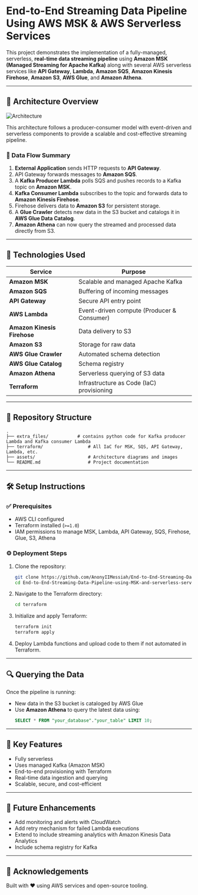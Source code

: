 
# End-to-End Streaming Data Pipeline Using AWS MSK & AWS Serverless Services

This project demonstrates the implementation of a fully-managed, serverless, **real-time data streaming pipeline** using **Amazon MSK (Managed Streaming for Apache Kafka)** along with several AWS serverless services like **API Gateway**, **Lambda**, **Amazon SQS**, **Amazon Kinesis Firehose**, **Amazon S3**, **AWS Glue**, and **Amazon Athena**.

---

## 🧱 Architecture Overview

![Architecture](assets/architecture.png.png)

This architecture follows a producer-consumer model with event-driven and serverless components to provide a scalable and cost-effective streaming pipeline.

### 🔄 Data Flow Summary

1. **External Application** sends HTTP requests to **API Gateway**.
2. API Gateway forwards messages to **Amazon SQS**.
3. A **Kafka Producer Lambda** polls SQS and pushes records to a Kafka topic on **Amazon MSK**.
4. **Kafka Consumer Lambda** subscribes to the topic and forwards data to **Amazon Kinesis Firehose**.
5. Firehose delivers data to **Amazon S3** for persistent storage.
6. A **Glue Crawler** detects new data in the S3 bucket and catalogs it in **AWS Glue Data Catalog**.
7. **Amazon Athena** can now query the streamed and processed data directly from S3.

---

## 🚀 Technologies Used

| Service              | Purpose                                 |
|----------------------|-----------------------------------------|
| **Amazon MSK**        | Scalable and managed Apache Kafka       |
| **Amazon SQS**        | Buffering of incoming messages          |
| **API Gateway**       | Secure API entry point                  |
| **AWS Lambda**        | Event-driven compute (Producer & Consumer) |
| **Amazon Kinesis Firehose** | Data delivery to S3               |
| **Amazon S3**         | Storage for raw data                    |
| **AWS Glue Crawler**  | Automated schema detection              |
| **AWS Glue Catalog**  | Schema registry                         |
| **Amazon Athena**     | Serverless querying of S3 data          |
| **Terraform**         | Infrastructure as Code (IaC) provisioning |

---

## 📁 Repository Structure

```
.
├── extra_files/           # contains python code for Kafka producer Lambda and Kafka consumer Lambda
├── terraform/                 # All IaC for MSK, SQS, API Gateway, Lambda, etc.
├── assets/                    # Architecture diagrams and images
└── README.md                  # Project documentation
```

---

## 🛠️ Setup Instructions

### ✅ Prerequisites

- AWS CLI configured
- Terraform installed (`>=1.0`)
- IAM permissions to manage MSK, Lambda, API Gateway, SQS, Firehose, Glue, S3, Athena

### ⚙️ Deployment Steps

1. Clone the repository:
   ```bash
   git clone https://github.com/AnonyIIMessiah/End-to-End-Streaming-Data-Pipeline-using-MSK-and-serverless-service.git
   cd End-to-End-Streaming-Data-Pipeline-using-MSK-and-serverless-service
   ```

2. Navigate to the Terraform directory:
   ```bash
   cd terraform
   ```

3. Initialize and apply Terraform:
   ```bash
   terraform init
   terraform apply
   ```

4. Deploy Lambda functions and upload code to them if not automated in Terraform.

---

## 🔍 Querying the Data

Once the pipeline is running:
- New data in the S3 bucket is cataloged by AWS Glue
- Use **Amazon Athena** to query the latest data using:
  ```sql
  SELECT * FROM "your_database"."your_table" LIMIT 10;
  ```

---

## 📌 Key Features

- Fully serverless 
- Uses managed Kafka (Amazon MSK)
- End-to-end provisioning with Terraform
- Real-time data ingestion and querying
- Scalable, secure, and cost-efficient

---

## 🧠 Future Enhancements

- Add monitoring and alerts with CloudWatch
- Add retry mechanism for failed Lambda executions
- Extend to include streaming analytics with Amazon Kinesis Data Analytics
- Include schema registry for Kafka

---


## 🙌 Acknowledgements

Built with ❤️ using AWS services and open-source tooling.